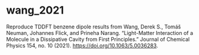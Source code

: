 # wang_2021

Reproduce TDDFT benzene dipole results from Wang, Derek S., Tomáš Neuman, Johannes Flick, and Prineha Narang. “Light-Matter Interaction of a Molecule in a Dissipative Cavity from First Principles.” Journal of Chemical Physics 154, no. 10 (2021). https://doi.org/10.1063/5.0036283.